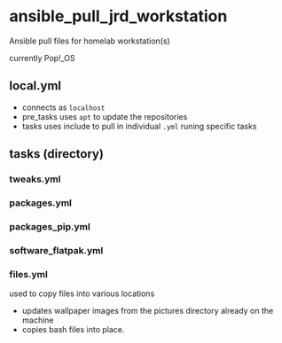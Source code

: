 # ansible_pull_jrd_workstation
Ansible pull files for homelab workstation(s) 

currently Pop!_OS

## local.yml

 - connects as `localhost`
 - pre_tasks uses `apt` to update the repositories
 - tasks uses include to pull in individual `.yml` runing specific tasks

## tasks (directory)

### tweaks.yml



### packages.yml



### packages_pip.yml



### software_flatpak.yml



### files.yml

used to copy files into various locations
  - updates wallpaper images from the pictures directory already on the machine 
  - copies bash files into place.